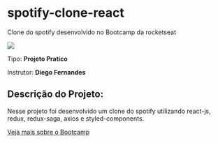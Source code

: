 # spotify-clone-react
Clone do spotify desenvolvido no Bootcamp da rocketseat

<img src="https://camo.githubusercontent.com/e3a00cb35e63ebc807f3d6c3178e1f17c24a70f3/68747470733a2f2f726f636b6574736561742e636f6d2e62722f7374617469632f6f672e706e67" />

<p> Tipo: <strong> Projeto Pratico</strong> </p>

<p> Instrutor: <strong> Diego Fernandes </strong> </p>

<h2> Descrição do Projeto: </h2>

Nesse projeto foi desenvolvido um clone do spotify utilizando react-js, redux, redux-saga, axios e styled-components.

<a href="https://rocketseat.com.br/bootcamp">Veja mais sobre o Bootcamp</a>

